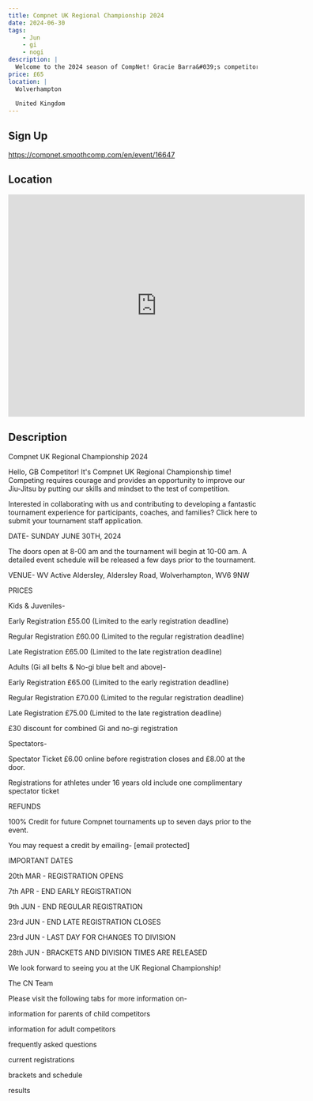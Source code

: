 ```yaml
---
title: Compnet UK Regional Championship 2024
date: 2024-06-30
tags:
    - Jun
    - gi 
    - nogi 
description: |
  Welcome to the 2024 season of CompNet! Gracie Barra&#039;s competitors from around the globe will showcase their Jiu-Jitsu expertise and live unforgettable moments in over a hundred tournaments this season
price: £65
location: |
  Wolverhampton
  
  United Kingdom
---
```

## Sign Up
https://compnet.smoothcomp.com/en/event/16647

## Location
<iframe src="https://www.google.com/maps/embed?pb=!1m18!1m12!1m3!1d12345.6789!2d-2.1514323!3d52.6052259!2m3!1f0!2f0!3f0!3m2!1i1024!2i768!4f13.1!3m3!1m2!1s0x0%3A0x0!2z52.6052259!5e0!3m2!1sen!2sus!4v1234567890" width="600" height="450" style="border:0;" allowfullscreen="" loading="lazy"></iframe>

## Description
Compnet UK Regional Championship 2024


Hello, GB Competitor! It's Compnet UK Regional Championship time! Competing requires courage and provides an opportunity to improve our Jiu-Jitsu by putting our skills and mindset to the test of competition.


Interested in collaborating with us and contributing to developing a fantastic tournament experience for participants, coaches, and families? Click here to submit your tournament staff application.


DATE- SUNDAY JUNE 30TH, 2024


The doors open at 8-00 am and the tournament will begin at 10-00 am. A detailed event schedule will be released a few days prior to the tournament.


VENUE- WV Active Aldersley, Aldersley Road, Wolverhampton, WV6 9NW


PRICES


Kids & Juveniles-


Early Registration £55.00 (Limited to the early registration deadline)


Regular Registration £60.00 (Limited to the regular registration deadline)


Late Registration £65.00 (Limited to the late registration deadline)


Adults (Gi all belts & No-gi blue belt and above)-


Early Registration £65.00 (Limited to the early registration deadline)


Regular Registration £70.00 (Limited to the regular registration deadline)


Late Registration £75.00 (Limited to the late registration deadline)


£30 discount for combined Gi and no-gi registration


Spectators-


Spectator Ticket £6.00 online before registration closes and £8.00 at the door. 


Registrations for athletes under 16 years old include one complimentary spectator ticket


REFUNDS



100% Credit for future Compnet tournaments up to seven days prior to the event.



You may request a credit by emailing- [email protected]


IMPORTANT DATES


20th MAR - REGISTRATION OPENS


7th APR - END EARLY REGISTRATION


9th JUN - END REGULAR REGISTRATION 


23rd JUN - END LATE REGISTRATION CLOSES 


23rd JUN - LAST DAY FOR CHANGES TO DIVISION


28th JUN - BRACKETS AND DIVISION TIMES ARE RELEASED


We look forward to seeing you at the UK Regional Championship!


The CN Team


Please visit the following tabs for more information on-



information for parents of child competitors


information for adult competitors


frequently asked questions


current registrations


brackets and schedule


results
